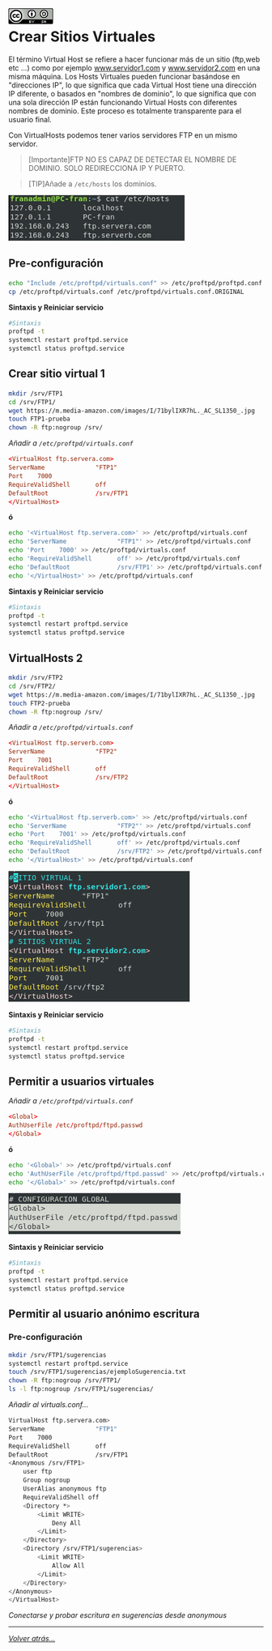 <img src="../../imagenes/MI-LICENCIA88x31.png" style="float: left; margin-right: 10px;" />

# Crear Sitios Virtuales

El término Virtual Host se refiere a hacer funcionar más de un sitio (ftp,web etc ...) como por ejemplo www.servidor1.com y www.servidor2.com en una misma máquina. Los Hosts Virtuales pueden funcionar basándose en "direcciones IP", lo que significa que cada Virtual Host tiene una dirección IP diferente, o basados en "nombres de dominio", lo que significa que con una sola dirección IP están funcionando Virtual Hosts con diferentes nombres de dominio. Este proceso es totalmente transparente para el usuario final.

Con VirtualHosts podemos tener varios servidores FTP en un mismo servidor.

>[Importante]FTP NO ES CAPAZ DE DETECTAR EL NOMBRE DE DOMINIO.
SOLO REDIRECCIONA IP Y PUERTO.

>[TIP]Añade a `/etc/hosts` los dominios.

![ftpfotos](../../imagenes/hosts.jpg)

## Pre-configuración

```bash
echo "Include /etc/proftpd/virtuals.conf" >> /etc/proftpd/proftpd.conf
cp /etc/proftpd/virtuals.conf /etc/proftpd/virtuals.conf.ORIGINAL
```

**Sintaxis y Reiniciar servicio**

```bash
#Sintaxis
proftpd -t
systemctl restart proftpd.service
systemctl status proftpd.service
```

## Crear sitio virtual 1

```bash
mkdir /srv/FTP1
cd /srv/FTP1/
wget https://m.media-amazon.com/images/I/71bylIXR7hL._AC_SL1350_.jpg
touch FTP1-prueba
chown -R ftp:nogroup /srv/
```

*Añadir a `/etc/proftpd/virtuals.conf`*

```conf
<VirtualHost ftp.servera.com>
ServerName              "FTP1"
Port    7000
RequireValidShell       off
DefaultRoot             /srv/FTP1    
</VirtualHost>
```

**ó**

```bash
echo '<VirtualHost ftp.servera.com>' >> /etc/proftpd/virtuals.conf
echo 'ServerName              "FTP1"' >> /etc/proftpd/virtuals.conf
echo 'Port    7000' >> /etc/proftpd/virtuals.conf
echo 'RequireValidShell       off' >> /etc/proftpd/virtuals.conf
echo 'DefaultRoot             /srv/FTP1' >> /etc/proftpd/virtuals.conf
echo '</VirtualHost>' >> /etc/proftpd/virtuals.conf
```

**Sintaxis y Reiniciar servicio**

```bash
#Sintaxis
proftpd -t
systemctl restart proftpd.service
systemctl status proftpd.service
```

## VirtualHosts 2

```bash
mkdir /srv/FTP2
cd /srv/FTP2/
wget https://m.media-amazon.com/images/I/71bylIXR7hL._AC_SL1350_.jpg
touch FTP2-prueba
chown -R ftp:nogroup /srv/
```

*Añadir a `/etc/proftpd/virtuals.conf`*

```conf
<VirtualHost ftp.serverb.com>
ServerName              "FTP2"
Port    7001
RequireValidShell       off
DefaultRoot             /srv/FTP2    
</VirtualHost>
```

**ó**

```bash
echo '<VirtualHost ftp.serverb.com>' >> /etc/proftpd/virtuals.conf
echo 'ServerName              "FTP2"' >> /etc/proftpd/virtuals.conf
echo 'Port    7001' >> /etc/proftpd/virtuals.conf
echo 'RequireValidShell       off' >> /etc/proftpd/virtuals.conf
echo 'DefaultRoot             /srv/FTP2' >> /etc/proftpd/virtuals.conf
echo '</VirtualHost>' >> /etc/proftpd/virtuals.conf
```

![ftpfotos](../../imagenes/sitiosVirtuales.png)

**Sintaxis y Reiniciar servicio**

```bash
#Sintaxis
proftpd -t
systemctl restart proftpd.service
systemctl status proftpd.service
```

## Permitir a usuarios virtuales

*Añadir a `/etc/proftpd/virtuals.conf`*

```conf
<Global>
AuthUserFile /etc/proftpd/ftpd.passwd
</Global>
```

**ó**

```bash
echo '<Global>' >> /etc/proftpd/virtuals.conf
echo 'AuthUserFile /etc/proftpd/ftpd.passwd' >> /etc/proftpd/virtuals.conf
echo '</Global>' >> /etc/proftpd/virtuals.conf
```

![ftpfotos](../../imagenes/confiGlobal.png)

**Sintaxis y Reiniciar servicio**

```bash
#Sintaxis
proftpd -t
systemctl restart proftpd.service
systemctl status proftpd.service
```

## Permitir al usuario anónimo escritura

### Pre-configuración

```bash
mkdir /srv/FTP1/sugerencias
systemctl restart proftpd.service 
touch /srv/FTP1/sugerencias/ejemploSugerencia.txt
chown -R ftp:nogroup /srv/FTP1/
ls -l ftp:nogroup /srv/FTP1/sugerencias/
```

*Añadir al virtuals.conf...*

```bash
VirtualHost ftp.servera.com>
ServerName              "FTP1"
Port    7000
RequireValidShell       off
DefaultRoot             /srv/FTP1
<Anonymous /srv/FTP1>
	user ftp
	Group nogroup
	UserAlias anonymous ftp
	RequireValidShell off
	<Directory *>
		<Limit WRITE>
			Deny All
		</Limit>
	</Directory>
	<Directory /srv/FTP1/sugerencias>
		<Limit WRITE>
			Allow All
		</Limit>
	</Directory>
</Anonymous>
</VirtualHost>
```

*Conectarse y probar escritura en sugerencias desde anonymous*
_________________________________________________
*[Volver atrás...](../../README.md)*
